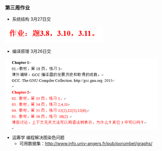 ### 第三周作业

+ 系统结构 3月27日交

![系统结构作业](https://github.com/HUST-ACM1501/Homework/blob/master/picture/%E7%B3%BB%E7%BB%9F%E7%BB%93%E6%9E%841.PNG?raw=true)

+ 编译原理 3月26日交

![](https://github.com/HUST-ACM1501/Homework/blob/master/picture/%E7%BC%96%E8%AF%91%E5%8E%9F%E7%90%861.PNG?raw=true)

+ 运筹学 编程解决图染色问题
    + 可用数据集：http://www.info.univ-angers.fr/pub/porumbel/graphs/